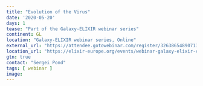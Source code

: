 ```yaml
---
title: "Evolution of the Virus"
date: '2020-05-20'
days: 1
tease: "Part of the Galaxy-ELIXIR webinar series"
continent: GL
location: "Galaxy-ELIXIR webinar series, Online"
external_url: "https://attendee.gotowebinar.com/register/3263865489071323920"
location_url: "https://elixir-europe.org/events/webinar-galaxy-elixir-covid19"
gtn: true
contact: "Sergei Pond"
tags: [ webinar ]
image: 
---
```

